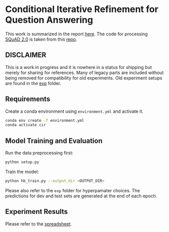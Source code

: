 # Conditional Iterative Refinement for Question Answering

This work is summarized in the report [here](/doc/report.pdf).
The code for processing [SQuAD 2.0](https://rajpurkar.github.io/SQuAD-explorer/) is taken from this
[repo](https://github.com/chrischute/squad).

## DISCLAIMER

This is a work in progress and it is nowhere in a status for shipping but merely for sharing for references.
Many of legacy parts are included without being removed for compatibility for old experiments.
Old experiment setups are found in the [exp](exp) folder.

## Requirements

Create a conda environment using `environment.yml` and activate it.

```sh
conda env create -f environment.yml
conda activate cir
```

## Model Training and Evaluation

Run the data preprocessing first:

```sh
python setup.py
```

Train the model:

```sh
python hb_train.py --output_dir <OUTPUT_DIR>
```

Please also refer to the `exp` folder for hyperpamater choices.
The predictions for dev and test sets are generated at the end of each epoch.

## Experiment Results

Please refer to the [spreadsheet](exp/expbook.xlsx).



